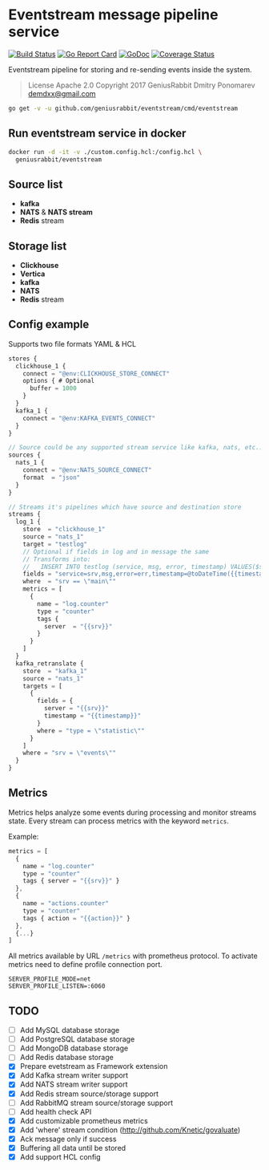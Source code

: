 # Eventstream message pipeline service

[![Build Status](https://github.com/geniusrabbit/eventstream/workflows/run%20tests/badge.svg)](https://github.com/geniusrabbit/eventstream/actions?workflow=run%20tests)
[![Go Report Card](https://goreportcard.com/badge/github.com/geniusrabbit/eventstream)](https://goreportcard.com/report/github.com/geniusrabbit/eventstream)
[![GoDoc](https://godoc.org/github.com/geniusrabbit/eventstream?status.svg)](https://godoc.org/github.com/geniusrabbit/eventstream)
[![Coverage Status](https://coveralls.io/repos/github/geniusrabbit/eventstream/badge.svg)](https://coveralls.io/github/geniusrabbit/eventstream)

Eventstream pipeline for storing and re-sending events inside the system.

> License Apache 2.0
> Copyright 2017 GeniusRabbit Dmitry Ponomarev <demdxx@gmail.com>

```sh
go get -v -u github.com/geniusrabbit/eventstream/cmd/eventstream
```

## Run eventstream service in docker

```sh
docker run -d -it -v ./custom.config.hcl:/config.hcl \
  geniusrabbit/eventstream
```

## Source list

- **kafka**
- **NATS** & **NATS stream**
- **Redis** stream

## Storage list

- **Clickhouse**
- **Vertica**
- **kafka**
- **NATS**
- **Redis** stream

## Config example

Supports two file formats YAML & HCL

```js
stores {
  clickhouse_1 {
    connect = "@env:CLICKHOUSE_STORE_CONNECT"
    options { # Optional
      buffer = 1000
    }
  }
  kafka_1 {
    connect = "@env:KAFKA_EVENTS_CONNECT"
  }
}

// Source could be any supported stream service like kafka, nats, etc...
sources {
  nats_1 {
    connect = "@env:NATS_SOURCE_CONNECT"
    format  = "json"
  }
}

// Streams it's pipelines which have source and destination store
streams {
  log_1 {
    store  = "clickhouse_1"
    source = "nats_1"
    target = "testlog"
    // Optional if fields in log and in message the same
    // Transforms into:
    //   INSERT INTO testlog (service, msg, error, timestamp) VALUES($srv, $msg, $err, @toDateTime($timestamp))
    fields = "service=srv,msg,error=err,timestamp=@toDateTime({{timestamp:date}})"
    where  = "srv == \"main\""
    metrics = [
      {
        name = "log.counter"
        type = "counter"
        tags {
          server  = "{{srv}}"
        }
      }
    ]
  }
  kafka_retranslate {
    store  = "kafka_1"
    source = "nats_1"
    targets = [
      {
        fields = {
          server = "{{srv}}"
          timestamp = "{{timestamp}}"
        }
        where = "type = \"statistic\""
      }
    ]
    where = "srv = \"events\""
  }
}
```

## Metrics

Metrics helps analyze some events during processing and monitor streams state.
Every stream can process metrics with the keyword `metrics`.

Example:
```js
metrics = [
  {
    name = "log.counter"
    type = "counter"
    tags { server = "{{srv}}" }
  },
  {
    name = "actions.counter"
    type = "counter"
    tags { action = "{{action}}" }
  },
  {...}
]
```

All metrics available by URL `/metrics` with prometheus protocol.
To activate metrics need to define profile connection port.

```env
SERVER_PROFILE_MODE=net
SERVER_PROFILE_LISTEN=:6060
```

## TODO

- [ ] Add MySQL database storage
- [ ] Add PostgreSQL database storage
- [ ] Add MongoDB database storage
- [ ] Add Redis database storage
- [X] Prepare evetstream as Framework extension
- [X] Add Kafka stream writer support
- [X] Add NATS stream writer support
- [X] Add Redis stream source/storage support
- [ ] Add RabbitMQ stream source/storage support
- [ ] Add health check API
- [X] Add customizable prometheus metrics
- [x] Add 'where' stream condition (http://github.com/Knetic/govaluate)
- [X] Ack message only if success
- [X] Buffering all data until be stored
- [X] Add support HCL config

